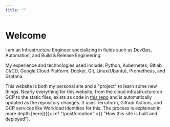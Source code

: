 ```yaml
---
title: ""
---
```


# Welcome
I am an Infrastructure Engineer specializing in fields such as DevOps, Automation, and Build & Release Engineering.

My experience and technologies used include: Python, Kubernetes, Gitlab CI/CD, Google Cloud Platform, Docker, Git, Linux(Ubuntu), Prometheus, and Grafana.

This website is both my personal site and a "project" to learn some new things. Nearly everything for this website, from the cloud infrastructure on GCP to the static files, exists as code in [this repo](https://github.com/roydejesus1031/website) and is automatically updated as the repository changes. It uses Terraform, Github Actions, and GCP services like Workload Identities for this. The process is explained in more depth [here]({{< ref "/post/creation" >}} "How this site is built and deployed").
